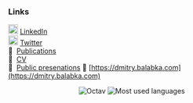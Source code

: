 <!--
**dbalabka/dbalabka** is a ✨ _special_ ✨ repository because its `README.md` (this file) appears on your GitHub profile.

Here are some ideas to get you started:

- 🔭 I’m currently working on ...
- 🌱 I’m currently learning ...
- 👯 I’m looking to collaborate on ...
- 🤔 I’m looking for help with ...
- 💬 Ask me about ...
- 📫 How to reach me: ...
- 😄 Pronouns: ...
- ⚡ Fun fact: ...
-->

### Links

<img width="20" src="https://avatars3.githubusercontent.com/u/357098?s=200&v=4"> <a href="https://www.linkedin.com/in/dmitrybalabka/" target="_blank">LinkedIn</a><br>
<img width="20" src="https://www.pinclipart.com/picdir/middle/1-14041_twitter-logo-transparent-background-twitter-logo-clipart.png"> <a href="https://twitter.com/dmitrybalabka" target="_blank">Twitter</a><br>
📜 &nbsp;[Publications](https://scholar.google.com/citations?user=brb8-9YAAAAJ&hl=en&oi=ao)  
📄 &nbsp;[CV](https://docs.google.com/document/d/1ntxtERZ11sV-wAhqhE7FJplS-KADvpGGZY0HFXhOYb0/edit?usp=sharing)  
🎥 &nbsp;[Public presenations](https://speakerdeck.com/dmitrybalabka)
🏡 [https://dmitry.balabka.com](https://dmitry.balabka.com)
 
 <p align="center">
  <img src="https://github-readme-stats.vercel.app/api?username=dbalabka&show_icons=true" alt="Octav" />
  <img src="https://github-readme-stats.vercel.app/api/top-langs/?username=dbalabka&layout=compact" alt="Most used languages" />
</p>
